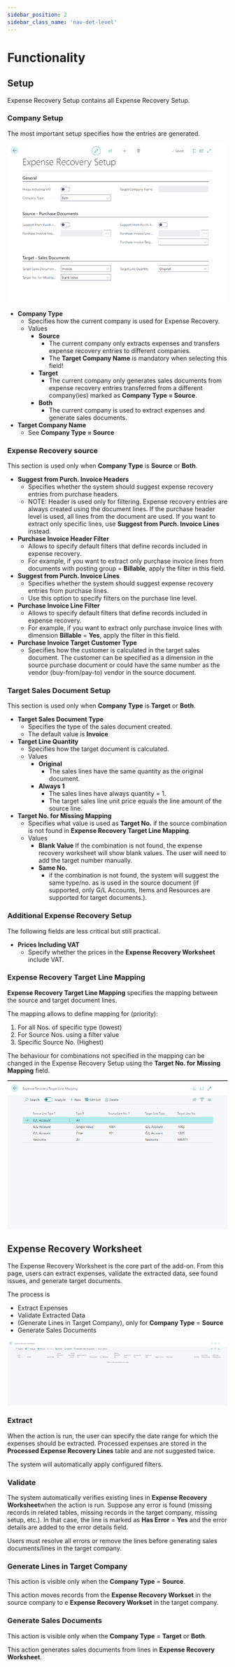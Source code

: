 ```yaml
---
sidebar_position: 2
sidebar_class_name: 'nav-det-level'
---
```


# Functionality

## Setup

Expense Recovery Setup contains all Expense Recovery Setup.

### Company Setup

The most important setup specifies how the entries are generated.

![image.png](./img/ExpenseRecoverySetup.png)

- **Company Type**
  - Specifies how the current company is used for Expense Recovery.
  - Values
    - **Source**
      - The current company only extracts expenses and transfers expense recovery entries to different companies.
      - The **Target Company Name** is mandatory when selecting this field!
    - **Target**
      - The current company only generates sales documents from expense recovery entries transferred from a different company(ies) marked as **Company Type = Source**.
    - **Both**
      - The current company is used to extract expenses and generate sales documents.
- **Target Company Name**
  - See **Company Type = Source**

### Expense Recovery source

This section is used only when **Company Type** is **Source** or **Both**.

- **Suggest from Purch. Invoice Headers**
  - Specifies whether the system should suggest expense recovery entries from purchase headers. 
  - NOTE: Header is used only for filtering. Expense recovery entries are always created using the document lines. If the purchase header level is used, all lines from the document are used. If you want to extract only specific lines, use **Suggest from Purch. Invoice Lines** instead.
- **Purchase Invoice Header Filter**
  - Allows to specify default filters that define records included in expense recovery.
  - For example, if you want to extract only purchase invoice lines from documents with posting group = **Billable**, apply the filter in this field.
- **Suggest from Purch. Invoice Lines**
  - Specifies whether the system should suggest expense recovery entries from purchase lines.
  - Use this option to specify filters on the purchase line level.
- **Purchase Invoice Line Filter**
  - Allows to specify default filters that define records included in expense recovery.
  - For example, if you want to extract only purchase invoice lines with dimension **Billable** = **Yes**, apply the filter in this field.
- **Purchase Invoice Target Customer Type**
  - Specifies how the customer is calculated in the target sales document. The customer can be specified as a dimension in the source purchase document or could have the same number as the vendor (buy-from/pay-to) vendor in the source document.

### Target Sales Document Setup

This section is used only when **Company Type** is **Target** or **Both**.

- **Target Sales Document Type**
  - Specifies the type of the sales document created.
  - The default value is **Invoice**
- **Target Line Quantity**
  - Specifies how the target document is calculated.
  - Values
    - **Original**
      - The sales lines have the same quantity as the original document.
    - **Always 1**
      - The sales lines have always quantity = 1.
      - The target sales line unit price equals the line amount of the source line.
- **Target No. for Missing Mapping**
  - Specifies what value is used as **Target No.** if the source combination is not found in **Expense Recovery Target Line Mapping**.
  - Values
    - **Blank Value**
      If the combination is not found, the expense recovery worksheet will show blank values. The user will need to add the target number manually.
    - **Same No.**
      - if the combination is not found, the system will suggest the same type/no. as is used in the source document (if supported, only G/L Accounts, Items and Resources are supported for target documents.).

### Additional Expense Recovery Setup

The following fields are less critical but still practical.

- **Prices Including VAT**
  - Specify whether the prices in the **Expense Recovery Worksheet** include VAT.

### Expense Recovery Target Line Mapping

**Expense Recovery Target Line Mapping** specifies the mapping between the source and target document lines.

The mapping allows to define mapping for (priority):
1. For all Nos. of specific type (lowest)
1. For Source Nos. using a filter value
1. Specific Source No. (Highest)

The behaviour for combinations not specified in the mapping can be changed in the Expense Recovery Setup using the **Target No. for Missing Mapping** field.

![image.png](./img/ExpenseRecoveryTargetLineMapping.png)

## Expense Recovery Worksheet

The Expense Recovery Worksheet is the core part of the add-on. From this page, users can extract expenses, validate the extracted data, see found issues, and generate target documents.

The process is
- Extract Expenses
- Validate Extracted Data
- (Generate Lines in Target Company), only for **Company Type** = **Source**
- Generate Sales Documents 

![image.png](./img/ExpenseRecoveryWorksheet.png)

### Extract

When the action is run, the user can specify the date range for which the expenses should be extracted. Processed expenses are stored in the **Processed Expense Recovery Lines** table and are not suggested twice.

The system will automatically apply configured filters.

### Validate

The system automatically verifies existing lines in **Expense Recovery Worksheet**when the action is run. Suppose any error is found (missing records in related tables, missing records in the target company, missing setup, etc.). In that case, the line is marked as **Has Error** = **Yes** and the error details are added to the error details field.

Users must resolve all errors or remove the lines before generating sales documents/lines in the target company.

### Generate Lines in Target Company

This action is visible only when the **Company Type** = **Source**.

This action moves records from the **Expense Recovery Workset** in the source company to e **Expense Recovery Workset** in the target company.

### Generate Sales Documents

This action is visible only when the **Company Type** = **Target** or **Both**.

This action generates sales documents from lines in **Expense Recovery Worksheet**.
